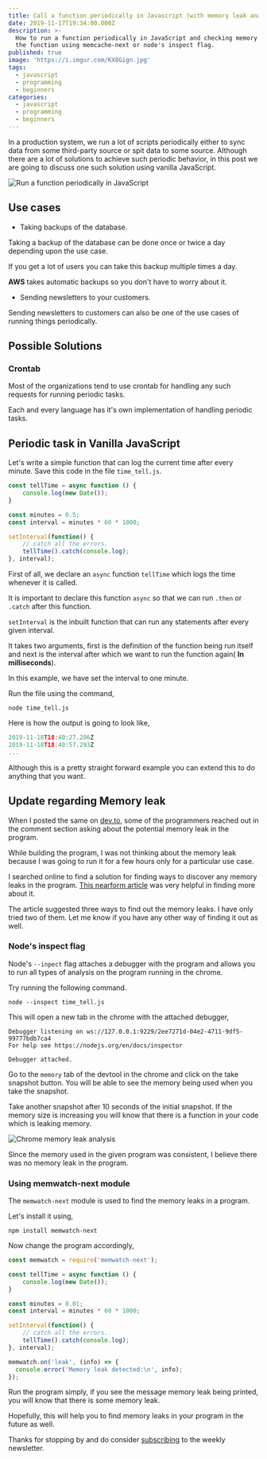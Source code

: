 ```yaml
---
title: Call a function periodically in Javascript (with memory leak analysis)
date: 2019-11-17T19:34:00.000Z
description: >-
  How to run a function periodically in JavaScript and checking memory leak in
  the function using memcache-next or node's inspect flag.
published: true
image: 'https://i.imgur.com/KX8Gign.jpg'
tags:
  - javascript
  - programming
  - beginners
categories:
  - javascript
  - programming
  - beginners
---
```


In a production system, we run a lot of scripts periodically either to sync data from some third-party source or spit data to some source. Although there are a lot of solutions to achieve such periodic behavior, in this post we are going to discuss one such solution using vanilla JavaScript.

![Run a function periodically in JavaScript](https://i.imgur.com/KX8Gign.jpg "Run a function periodically in JavaScript")

## Use cases

* Taking backups of the database.

Taking a backup of the database can be done once or twice a day depending upon the use case. 

If you get a lot of users you can take this backup multiple times a day.

**AWS** takes automatic backups so you don't have to worry about it.

* Sending newsletters to your customers.

Sending newsletters to customers can also be one of the use cases of running things periodically.

## Possible Solutions

### Crontab

Most of the organizations tend to use crontab for handling any such requests for running periodic tasks.

Each and every language has it's own implementation of handling periodic tasks.

## Periodic task in Vanilla JavaScript

Let's write a simple function that can log the current time after every minute. Save this code in the file `time_tell.js`.

```javascript
const tellTime = async function () {
    console.log(new Date());
}

const minutes = 0.5;
const interval = minutes * 60 * 1000;

setInterval(function() {
    // catch all the errors.
    tellTime().catch(console.log);
}, interval);
```

First of all, we declare an `async` function `tellTime` which logs the time whenever it is called.

It is important to declare this function `async` so that we can run `.then` or `.catch` after this function.

`setInterval` is the inbuilt function that can run any statements after every given interval.

It takes two arguments, first is the definition of the function being run itself and next is the interval after which we want to run the function again( **In milliseconds**).

In this example, we have set the interval to one minute.

Run the file using the command,

`node time_tell.js`

Here is how the output is going to look like,

```javascript
2019-11-18T18:40:27.286Z
2019-11-18T18:40:57.293Z
...
```

Although this is a pretty straight forward example you can extend this to do anything that you want.

## Update regarding Memory leak

When I posted the same on [dev.to](https://dev.to/singh1114/run-a-function-periodically-in-vanilla-javascript-8gk), some of the programmers reached out in the comment section asking about the potential memory leak in the program.

While building the program, I was not thinking about the memory leak because I was going to run it for a few hours only for a particular use case.

I searched online to find a solution for finding ways to discover any memory leaks in the program. [This nearform article](https://www.nearform.com/blog/how-to-self-detect-a-memory-leak-in-node/) was very helpful in finding more about it.

The article suggested three ways to find out the memory leaks. I have only tried two of them. Let me know if you have any other way of finding it out as well.

### Node's inspect flag

Node's `--inpect` flag attaches a debugger with the program and allows you to run all types of analysis on the program running in the chrome.

Try running the following command.

`node --inspect time_tell.js`

This will open a new tab in the chrome with the attached debugger,

```
Debugger listening on ws://127.0.0.1:9229/2ee7271d-04e2-4711-9df5-99777bdb7ca4
For help see https://nodejs.org/en/docs/inspector

Debugger attached.
```

Go to the `memory` tab of the devtool in the chrome and click on the take snapshot button. You will be able to see the memory being used when you take the snapshot.

Take another snapshot after 10 seconds of the initial snapshot. If the memory size is increasing you will know that there is a function in your code which is leaking memory.

![Chrome memory leak analysis](https://i.imgur.com/Zyze7jE.jpg "Chrome memory leak analysis")

Since the memory used in the given program was consistent, I believe there was no memory leak in the program.

### Using memwatch-next module

The `memwatch-next` module is used to find the memory leaks in a program.

Let's install it using,

`npm install memwatch-next`

Now change the program accordingly,

```javascript
const memwatch = require('memwatch-next');

const tellTime = async function () {
    console.log(new Date());
}

const minutes = 0.01;
const interval = minutes * 60 * 1000;

setInterval(function() {
    // catch all the errors.
    tellTime().catch(console.log);
}, interval);

memwatch.on('leak', (info) => {
  console.error('Memory leak detected:\n', info);
});
```

Run the program simply, if you see the message memory leak being printed, you will know that there is some memory leak.

Hopefully, this will help you to find memory leaks in your program in the future as well.

Thanks for stopping by and do consider [subscribing](https://ranvir.xyz/blog/subscribe) to the weekly newsletter.
